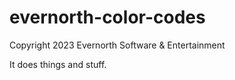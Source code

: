 # evernorth-color-codes
Copyright 2023 Evernorth Software & Entertainment

It does things and stuff.

